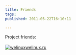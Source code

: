 ```yaml
---
title: Friends
tags: 
published: 2011-05-22T16:10:11

---
```


Project friends:\
\
[![welinux](http://welinux.ru/favicon.ico)welinux.ru](http://welinux.ru)